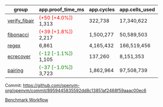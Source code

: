 | group | app.proof_time_ms | app.cycles | app.cells_used | leaf.proof_time_ms | leaf.cycles | leaf.cells_used |
| -- | -- | -- | -- | -- | -- | -- |
| [verify_fibair](https://github.com/openvm-org/openvm/blob/benchmark-results/benchmarks-pr/1783/verify_fibair-8959445835592dd8c13851af2468f59aaac00ec6.md) |<span style='color: red'>(+50 [+4.0%])</span> 1,313 |  322,738 |  17,340,622 |- | - | - |
| [fibonacci](https://github.com/openvm-org/openvm/blob/benchmark-results/benchmarks-pr/1783/fibonacci-8959445835592dd8c13851af2468f59aaac00ec6.md) |<span style='color: red'>(+39 [+1.8%])</span> 2,217 |  1,500,277 |  50,589,503 |- | - | - |
| [regex](https://github.com/openvm-org/openvm/blob/benchmark-results/benchmarks-pr/1783/regex-8959445835592dd8c13851af2468f59aaac00ec6.md) | 6,861 |  4,165,432 |  166,519,456 |- | - | - |
| [ecrecover](https://github.com/openvm-org/openvm/blob/benchmark-results/benchmarks-pr/1783/ecrecover-8959445835592dd8c13851af2468f59aaac00ec6.md) |<span style='color: green'>(-12 [-1.1%])</span> 1,105 |  137,260 |  8,151,353 |- | - | - |
| [pairing](https://github.com/openvm-org/openvm/blob/benchmark-results/benchmarks-pr/1783/pairing-8959445835592dd8c13851af2468f59aaac00ec6.md) |<span style='color: green'>(-37 [-1.0%])</span> 3,723 |  1,862,964 |  97,508,739 |- | - | - |


Commit: https://github.com/openvm-org/openvm/commit/8959445835592dd8c13851af2468f59aaac00ec6

[Benchmark Workflow](https://github.com/openvm-org/openvm/actions/runs/15858004094)
